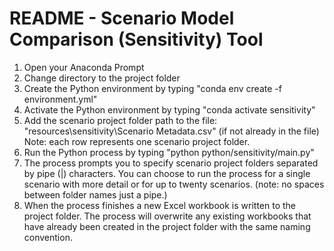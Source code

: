 # README - Scenario Model Comparison (Sensitivity) Tool

1. Open your Anaconda Prompt
2. Change directory to the project folder
3. Create the Python environment by typing
	"conda env create -f environment.yml"
4. Activate the Python environment by typing
	"conda activate sensitivity"
5. Add the scenario project folder path to the file: 
	"resources\sensitivity\Scenario Metadata.csv" (if not already in the file)
	Note: each row represents one scenario project folder. 
6. Run the Python process by typing
	"python python/sensitivity/main.py"
7. The process prompts you to specify scenario project folders
  separated by pipe (|) characters. You can choose to run the process
  for a single scenario with more detail or for up to twenty scenarios.
	(note: no spaces between folder names just a pipe.)
8. When the process finishes a new Excel workbook is written to the
  project folder. The process will overwrite any existing workbooks that
  have already been created in the project folder with the same naming
  convention.
